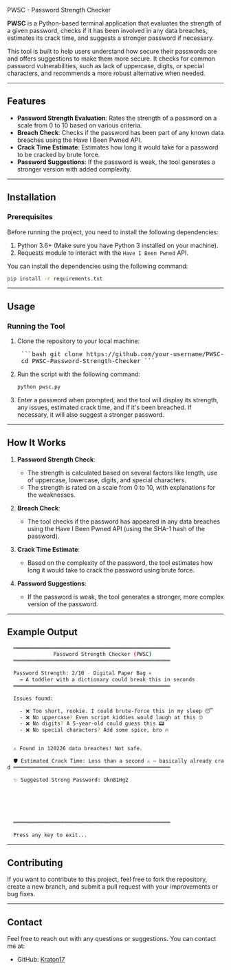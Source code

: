 PWSC - Password Strength Checker

**PWSC** is a Python-based terminal application that evaluates the strength of a given password, checks if it has been involved in any data breaches, estimates its crack time, and suggests a stronger password if necessary.

This tool is built to help users understand how secure their passwords are and offers suggestions to make them more secure. It checks for common password vulnerabilities, such as lack of uppercase, digits, or special characters, and recommends a more robust alternative when needed.

---

## Features

- **Password Strength Evaluation**: Rates the strength of a password on a scale from 0 to 10 based on various criteria.
- **Breach Check**: Checks if the password has been part of any known data breaches using the Have I Been Pwned API.
- **Crack Time Estimate**: Estimates how long it would take for a password to be cracked by brute force.
- **Password Suggestions**: If the password is weak, the tool generates a stronger version with added complexity.

---

## Installation

### Prerequisites

Before running the project, you need to install the following dependencies:

1. Python 3.6+ (Make sure you have Python 3 installed on your machine).
2. Requests module to interact with the `Have I Been Pwned` API.

You can install the dependencies using the following command:

```bash
pip install -r requirements.txt
```

---

## Usage

### Running the Tool

1. Clone the repository to your local machine:

    <pre> ```bash git clone https://github.com/your-username/PWSC-Password-Strength-Checker.git 
    cd PWSC-Password-Strength-Checker ``` </pre>

2. Run the script with the following command:

    ```bash
    python pwsc.py
    ```

3. Enter a password when prompted, and the tool will display its strength, any issues, estimated crack time, and if it's been breached. If necessary, it will also suggest a stronger password.

---

## How It Works

1. **Password Strength Check**: 
    - The strength is calculated based on several factors like length, use of uppercase, lowercase, digits, and special characters.
    - The strength is rated on a scale from 0 to 10, with explanations for the weaknesses.

2. **Breach Check**:
    - The tool checks if the password has appeared in any data breaches using the Have I Been Pwned API (using the SHA-1 hash of the password).

3. **Crack Time Estimate**:
    - Based on the complexity of the password, the tool estimates how long it would take to crack the password using brute force.

4. **Password Suggestions**:
    - If the password is weak, the tool generates a stronger, more complex version of the password.

---

## Example Output

```bash
  ═══════════════════════════════════════════════════
               Password Strength Checker (PWSC) 
  ═══════════════════════════════════════════════════

  Password Strength: 2/10 - Digital Paper Bag 💀
    → A toddler with a dictionary could break this in seconds
  ═══════════════════════════════════════════════════

  Issues found:

    - ❌ Too short, rookie. I could brute-force this in my sleep 😴
    - ❌ No uppercase? Even script kiddies would laugh at this 🙄
    - ❌ No digits? A 5-year-old could guess this 📟
    - ❌ No special characters? Add some spice, bro 🔥


  ⚠ Found in 120226 data breaches! Not safe.

  🛡 Estimated Crack Time: Less than a second ⚠ – basically already cracke
d ═══════════════════════════════════════════════════

  ✨ Suggested Strong Password: Okn81Hg2






  ═══════════════════════════════════════════════════

  Press any key to exit...

```

---

## Contributing

If you want to contribute to this project, feel free to fork the repository, create a new branch, and submit a pull request with your improvements or bug fixes.

---

## Contact

Feel free to reach out with any questions or suggestions. You can contact me at:

- GitHub: [Kraton17](https://github.com/Kraton17)
